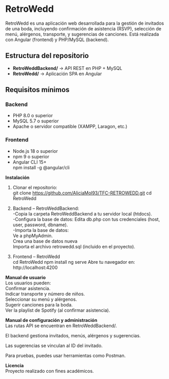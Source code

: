 # RetroWedd
RetroWedd es una aplicación web desarrollada para la gestión de invitados de una boda, incluyendo confirmación de asistencia (RSVP), selección de menú, alérgenos, transporte, y sugerencias de canciones. Está realizada con Angular (frontend) y PHP/MySQL (backend).

##  Estructura del repositorio

- **RetroWeddBackend/** → API REST en PHP + MySQL  
- **RetroWedd/** → Aplicación SPA en Angular

## Requisitos mínimos

### Backend
- PHP 8.0 o superior  
- MySQL 5.7 o superior  
- Apache o servidor compatible (XAMPP, Laragon, etc.)

### Frontend
- Node.js 18 o superior  
- npm 9 o superior  
- Angular CLI 15+  
  npm install -g @angular/cli

 **Instalación**
1. Clonar el repositorio:  
git clone https://github.com/AliciaMol93/TFC-RETROWEDD.git
cd RetroWedd

2. Backend – RetroWeddBackend:  
-Copia la carpeta RetroWeddBackend a tu servidor local (htdocs).  
-Configura la base de datos: Edita db.php con tus credenciales (host, user, password, dbname).  
-Importa la base de datos:  
Ve a phpMyAdmin.    
Crea una base de datos nueva    
Importa el archivo retrowedd.sql (incluido en el proyecto).  

4. Frontend – RetroWedd  
cd RetroWedd
npm install
ng serve
Abre tu navegador en: http://localhost:4200

**Manual de usuario**  
Los usuarios pueden:    
  Confirmar asistencia.  
  Indicar transporte y número de niños.  
  Seleccionar su menú y alérgenos.  
  Sugerir canciones para la boda.  
  Ver la playlist de Spotify (al confirmar asistencia).

**Manual de configuración y administración**  
Las rutas API se encuentran en RetroWeddBackend/.  

El backend gestiona invitados, menús, alérgenos y sugerencias.  

Las sugerencias se vinculan al ID del invitado.  

Para pruebas, puedes usar herramientas como Postman.  

**Licencia**  
Proyecto realizado con fines académicos.
